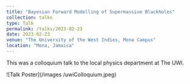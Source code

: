 ```yaml
---
title: "Bayesian Forward Modelling of Supermassive Blackholes"
collection: talks
type: Talk
permalink: /talks/2023-02-23
date: 2023-02-23
venue: "The University of the West Indies, Mona Campus"
location: "Mona, Jamaica"
---
```


This was a colloquium talk to the local physics department at The UWI.

![Talk Poster](/images
/uwiColloquium.jpeg)
